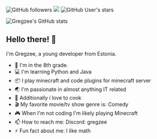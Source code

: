 ![GitHub followers](https://img.shields.io/github/followers/Gregzeee?label=Followers&style=plastic&color=green) ![](https://komarev.com/ghpvc/?username=Gregzeee&style=plastic&color=brightgreen&label=Visits) ![GitHub User's stars](https://img.shields.io/github/stars/Gregzeee?style=plastic&label=Stars&labelColor=gold&color=yellow)


![Gregzee's GitHub stats](https://github-readme-stats.vercel.app/api?username=Gregzeee&show_icons=true&theme=dark)

## Hello there! 👋

I'm Gregzee, a young developer from Estonia.

- 🏫 I'm in the 8th grade.
- 💻 I'm learning Python and Java
- 📦 I play minecraft and code plugins for minecraft server
- 🌏 I'm passionate in almost anything IT related
- 🍳 Additionally i love to cook
- 🎬 My favorite movie/tv show genre is: Comedy
- 🎮 When I'm not coding I'm likely playing Minecraft
- 📫 How to reach me: Discord: gregzee
- ⚡ Fun fact about me: I like math

